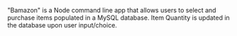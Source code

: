 "Bamazon" is a Node command line app that allows users to select and purchase items populated in a MySQL database. Item Quantity is updated in the database upon user input/choice.